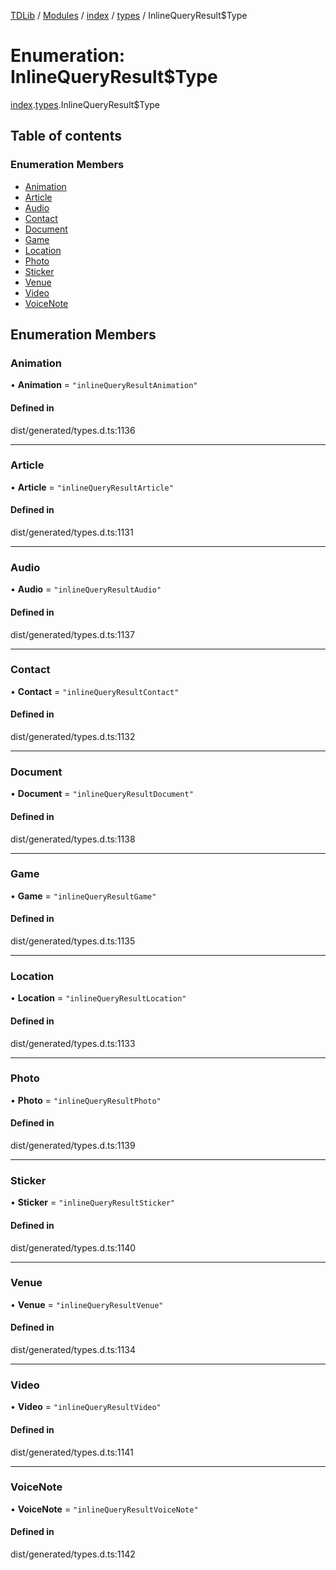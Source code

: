 [TDLib](../README.md) / [Modules](../modules.md) / [index](../modules/index.md) / [types](../modules/index.types.md) / InlineQueryResult$Type

# Enumeration: InlineQueryResult$Type

[index](../modules/index.md).[types](../modules/index.types.md).InlineQueryResult$Type

## Table of contents

### Enumeration Members

- [Animation](index.types.InlineQueryResult_Type.md#animation)
- [Article](index.types.InlineQueryResult_Type.md#article)
- [Audio](index.types.InlineQueryResult_Type.md#audio)
- [Contact](index.types.InlineQueryResult_Type.md#contact)
- [Document](index.types.InlineQueryResult_Type.md#document)
- [Game](index.types.InlineQueryResult_Type.md#game)
- [Location](index.types.InlineQueryResult_Type.md#location)
- [Photo](index.types.InlineQueryResult_Type.md#photo)
- [Sticker](index.types.InlineQueryResult_Type.md#sticker)
- [Venue](index.types.InlineQueryResult_Type.md#venue)
- [Video](index.types.InlineQueryResult_Type.md#video)
- [VoiceNote](index.types.InlineQueryResult_Type.md#voicenote)

## Enumeration Members

### Animation

• **Animation** = ``"inlineQueryResultAnimation"``

#### Defined in

dist/generated/types.d.ts:1136

___

### Article

• **Article** = ``"inlineQueryResultArticle"``

#### Defined in

dist/generated/types.d.ts:1131

___

### Audio

• **Audio** = ``"inlineQueryResultAudio"``

#### Defined in

dist/generated/types.d.ts:1137

___

### Contact

• **Contact** = ``"inlineQueryResultContact"``

#### Defined in

dist/generated/types.d.ts:1132

___

### Document

• **Document** = ``"inlineQueryResultDocument"``

#### Defined in

dist/generated/types.d.ts:1138

___

### Game

• **Game** = ``"inlineQueryResultGame"``

#### Defined in

dist/generated/types.d.ts:1135

___

### Location

• **Location** = ``"inlineQueryResultLocation"``

#### Defined in

dist/generated/types.d.ts:1133

___

### Photo

• **Photo** = ``"inlineQueryResultPhoto"``

#### Defined in

dist/generated/types.d.ts:1139

___

### Sticker

• **Sticker** = ``"inlineQueryResultSticker"``

#### Defined in

dist/generated/types.d.ts:1140

___

### Venue

• **Venue** = ``"inlineQueryResultVenue"``

#### Defined in

dist/generated/types.d.ts:1134

___

### Video

• **Video** = ``"inlineQueryResultVideo"``

#### Defined in

dist/generated/types.d.ts:1141

___

### VoiceNote

• **VoiceNote** = ``"inlineQueryResultVoiceNote"``

#### Defined in

dist/generated/types.d.ts:1142
